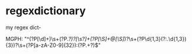 # regexdictionary
my regex dict-

MGPH:
"^(?P<id>[\d]+)\s+(?P<username>.*?)?[\s\?]+(?P<email>[\S]+\@[\S]*)?\s+(?P<ip>\d{1,3}(?:\.\d{1,3}){3})?\s+(?P<hash>[a-zA-Z0-9]{32})\:(?P<salt>.+?)$"

